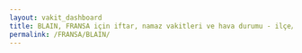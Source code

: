 ```yaml
---
layout: vakit_dashboard
title: BLAIN, FRANSA için iftar, namaz vakitleri ve hava durumu - ilçe/eyalet seç
permalink: /FRANSA/BLAIN/
---
```


<script type="text/javascript">
  var GLOBAL_COUNTRY = 'FRANSA';
  var GLOBAL_CITY = 'BLAIN';
  var GLOBAL_STATE = '';
  var lat = 72;
  var lon = 21;
</script>
